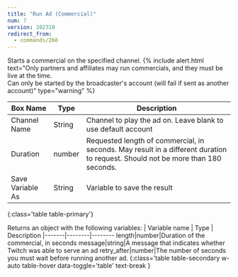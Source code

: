 ```yaml
---
title: "Run Ad (Commercial)"
num: 7
version: 202310
redirect_from:
  - commands/266
---
```


Starts a commercial on the specified channel.
{% include alert.html text="Only partners and affiliates may run commercials, and they must be live at the time.<br />
Can only be started by the broadcaster's account (will fail if sent as another account)" type="warning" %}

| Box Name | Type | Description | 
|-------|--------|--------
Channel Name|String|Channel to play the ad on. Leave blank to use default account
Duration|number|Requested length of commercial, in seconds. May result in a different duration to request. Should not be more than 180 seconds.
Save Variable As|String|Variable to save the result
{:class='table table-primary'}

Returns an object with the following variables:
| Variable name | Type | Description
|-------|--------|--------
length|number|Duration of the commercial, in seconds
message|string|A message that indicates whether Twitch was able to serve an ad
retry_after|number|The number of seconds you must wait before running another ad.
{:class='table table-secondary w-auto table-hover data-toggle='table' text-break }